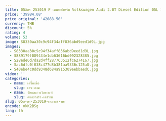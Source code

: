 ```yaml
---
title: 05ลิตร 253019 F เหมาะสําหรับ Volkswagen Audi 2.0T Diesel Edition 05L 253019 F เทอร์โบชาร์จเจอร์
price: '39984.08'
price_original: '42088.50'
currency: THB
discount: 5%
rating: 4
volume: 53
image: S8330aa30c9c94f34aff836abd9eed1d9L.jpg
images:
  - S8330aa30c9c94f34aff836abd9eed1d9L.jpg
  - S889179f089434e1db63616bd092328385.jpg
  - S28ede6d7da2d4ff287763512fc6274167.jpg
  - Sac6dfc0f038c477d8b381aa9336c125aU.jpg
  - S40ebe4c0dd9348d684a915309eebbaedC.jpg
video: ''
categories:
  - name: เครื่องมือ
    slug: เคร-องม
  - name: วัดและการวิเคราะห์
    slug: ดและการว-เคราะห
slug: 05ล-ตร-253019-เหมาะส-าหร
encode: okK2BSg
lang: th
---
```

  
